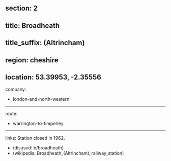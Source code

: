 section: 2
----
title: Broadheath
----
title_suffix: (Altrincham)
----
region: cheshire
----
location: 53.39953, -2.35556
----
company:
- london-and-north-western
----
route:
- warrington-to-timperley
----
links:
Station closed in 1962.
- (disused: b/broadheath)
- (wikipedia: Broadheath_&#x28;Altrincham&#x29;_railway_station)

